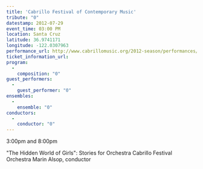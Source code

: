 ```yaml
---
title: 'Cabrillo Festival of Contemporary Music'
tribute: "0"
datestamp: 2012-07-29
event_time: 03:00 PM
location: Santa Cruz
latitude: 36.9741171
longitude: -122.0307963
performance_url: http://www.cabrillomusic.org/2012-season/performances/hidden-world-of-girls-stories-for-orchestra.html
ticket_information_url: 
program: 
  -
    composition: "0"
guest_performers: 
  -
    guest_performer: "0"
ensembles: 
  -
    ensemble: "0"
conductors: 
  -
    conductor: "0"
---
```

3:00pm and 8:00pm

"The Hidden World of Girls": Stories for Orchestra
Cabrillo Festival Orchestra
Marin Alsop, conductor
